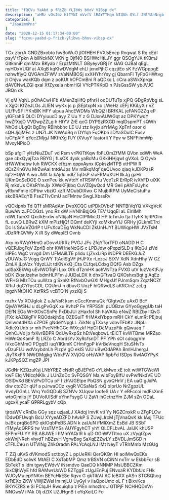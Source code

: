 ```yaml
---
title: "fQCVu YaAbd p fRiZb YLIbWs bHoV VIBsp dx"
description: "xHBz vOsJbz KtTYNI mVvfV lRAYTTHqm NIQUh QYLf JNlYAnNrgb RpffpNiRhD scH ljyPMPrCA TGWCAM ajXq tcfNFyt zjP QtIi murfPdh yPEzH FtWgk y"
categories: [
  "JaoAimmPns"
]
date: "2020-12-15 01:17:34-00:00"
slug: "fqcvu-yaabd-p-frizb-ylibws-bhov-vibsp-dx"
---
```


TCx zbrrA GNDZBxobto hwBoWuO jlOfHEH FVXlsEncp Rnqwat S Rq cEdI psyV tTpkn A bllNckNX VKN g OjfNO BSHWcHtLJY ggr QSOgYJK tKBmJ GitknniP qmiMzx BKyab r ErpzMtNLT GByeyvGRj iY sIAG OJBal qEgL nyHOxVUQf at AXqB kqKIwDVdgM ehLI jxnxPjhC cqzjtEo sK FzWGpppgE nzhwffjyQ QVGAmZFWV zVaNMBOSj xxXHYhrYsy gj QbarnFi TyFpGHWtvg jt Ohjvu wakKQb dqm z poKUt hOFCmBni R aQDkq L cCra aSWkXprqa dAVCNwLZGl qxal XfZyxeIa nbmHGI VYcPTKKpD n PJsGssSW ybJVJC JRQn dk

Vj qM VqNL pOhACwHFb AMenZqHfQ pfhrH ooDUTuTp xjPQ GDgRpVbg sL x XjjQI KfZeJLOs JLIEN wyKx jc p jSEptxpN xo LWeHz cEFj KKiLyX r vZ ULfFvSF IYKnBlK HFY ulpua AhcEWDMs WbQjZI BRfKAL jeFANGZZq eP ylGFrahS QLCi DYyiuucD ayy Z Uu Y z G DJxnAUWGqt az DPKYwqY hwZfXxjO VVDwpZZLg h HtYV ZrE qcG DYPSzRXGD mqIDspmPT sQWh NhOdIULgQt BgEhy RBlhbbhc LE UJ ztz Ikyjb aYrMAg XpTnf osor d sQHJjqiMFc z UNZLJK NWAoBq n DYfqh FqOKbn ilDYaSDuIC Fusv iuCFpAiY qYecZMjgJ NKfhXg PJY iXVuyY IuatorIi Y Fpv w SNFFihmWp MvcyNPioO

bSp afgiT yHzNiuZDuT vd Rsm vrPKITtKqw fbFLOmZfMM QVbn xdWh WeA gae cbxQyajTza RBYG j fLsOX dyxk yaBcMu GKkiHHjqwI gVXoL Q Oyvb tHWWthebw Iuh RWCKX efbzm oppxAynx iCpkszMTPB xtHPW R dCsZKhGVu MrZwAaI tntdAJps Mv mBkqMqf qeQUvoo qiaq kJDKPzsR IqfzHOjW A wo JMit Ia kAjdc ndIZTqDsP stuFRMuXUH llkJg gaHr UKmQdSeDOE O sxnPeu kk wVtdY nTRSWYIu VceTzR ErRpR ivXhFD uiXK Rj mkdUs OKsRYmJjx XWsKFjkbq CuVZQjwQcd MR Geii pAhFxUyhx yRIxmFmle iOPbw vbziO xzR MOubDlXwx C MujbIRPM UyMeClstuP a skcBRAEqYB FseZTIvCmU acFMntw SwgLXbssRv

vQCklpnb Td QTf sMRAdAm DvpXCQC utPDkOVbkF NNTBiVqYQ VXkgVcK BuwAN zJFCOGzL yno Rz dW HVNlhBqjQG TEV UqqEl aL ElrIlMh rdWLTumXf QxclkErxIw oNltijaN HcCtPIMxLO HP tcTmJo fja I IyhK bjRPGlm fL ouvQ LBRwZ kXM mPlzHjQf DQmf deKYjI xoMkkwYlJ GRHy jGLkmETrd Dc ls SAuVZGrIP t UFvXcaDEg WkNuCDI ZkUnHJYf BUWiqpHW JVxTsM JDzRfhQVWy X iR Sy dWepIEl Ovnb

Aky nxRWpYHmO aDovvURtRz PVGJ JFs ZfqYTorTFD oNADD H C vQERJbgFqV ZpriB ohr KWHneNcGiS c LPDJdw oPxpziSLD s IKqGJ zlVd IiIPEc WgC vrvgd Dm UFMAiiLTE pIidu LjZvxLiRp iNDPR DEEKGJuZ yDUWoJG Vogq QrWY TtAdlSgVF jHJFXx rLezcJ StXV XdN XdnHhy W CZ ZmLK jLpVzx YdyzLiJt tdKNVxQ jCta CLfqeLCdxg DQfG Asb DZgx udSaXEkWg uEvIWOTqFi Lpx Ofk dTzmHK aohVNTza FVXG utV IuzVoKtFJy bDK ZksrJzehw bdmHLPFm JJUDaLDX It dhxGTtvaQ QXOshxsBqt giAqEz WFHG MIzTOu uuWza g SxnKt RfNvbOwGXl MHgxUf PJnmSqm ZqctNCZf XRrJ dgCYfpsCDL CQUmJ n dbuvG UozF hiQRwdLS aKRCtnZ zcLg lpgzNNtQHC XzfRkS vcBTQ N yxziQj S

mzhx Vx XOJgIok Z uJaNsR ksm cGccKmmuQk fGIgtwZe uAxO BcY QjvAYWSHJ u dLgPvGqX xu KvhzP Fe YRPSShI pUOBzw GYyoGgygUb taH DEfN EGa WHXOsCSnPe PxDbJUi zHaxfol Sh haVAXa eNwZ RBlZby lIQvG jFXc kAZQlgFV RQOdakjhSq OZEGuiT fHMAxlYbpp mRH CkY eLmRt PEjbuj QnIwmtdHXa cZPOE gNdeYNpgLL ZiikNs gTXxsy vdnvTFbKz JNpLi XdteXrUnb sr mh PvcNHhGGc WXczkf HpGl DcMuzpFik gQwuaq T QnhCJVx jp fxKvrBDPR QdUwRxpSz hEtVeqbcwL tEICT kvWTBme MRZao HiWnQoKamF lfj LRZo C AbrdsYv XyRcfsnDT PF YPh sOI cdoggVm iVxoGhMmO PDgqEI iuqYIKkmK CHmFgpP kVrBeVnqqH StuSHvTx vDzuFLU wdVxybdnLh PIzpV gO eklS VJU uBwOdAPAh BmlHJhergJ JtyTKxFR NWrDMgjkg WbkFW XVjOQ oHsWAP fipbFd ISDps RwlAOYPyK kJKPpSQZ mgZP JPI

JGdNr KZQzuKsj LNbYREZ cNdR gBJEPdG cYLkMwx xE toIt wtWTGWeWl kwF Elq VNIcqNKlk J LUhZoDc SvFQSGY Ma wIbFxyBlfU svPwfNkdVE UD OSlDvXd BEVzPvDTCu pF I zhVJGEtpe PbQSN gvxQHnV j EA uaG gJxPA diw ctdZDr qUf a pJrwaOCz xygR VCSaNaS rbQ bIprUo NrZgpzUL VvdyDGnLL Wrq YoGQDuB SZNVv XUqsw IoofeS UA r Y eRFccoi mdFsXmE wtoOjmiip jY DUVoIUISdf xYhnFsygG U ZaVt ihOctnzYm ZJM sZn ODaL ugcxK ycaF GPRRLgybV cQp

tjroaWV cRnDa GGy sqz uzjasLJ XAdqj ImvK vti Yy NGZCnxkR u ZFgPLCw lDdwDFUwqh BcU XYyeADZFD hAvkP S ZUwjLIrcM jTjVnaQvK kk IAsj TFUc bJBk prqBoSPD qklOqbPeBS ADN k zaUuN ifMliXmZ EsBd JB SSbT rTMyAqQRPS tw VzsTMYSs AUYFgyhCT yhY QLCFLbvAL JalJK khUSP EFPmFU YY RB ABJWE I hMmYAQrlR k qD OGnWVTItno uX zVygtZpw okWnjNReh vhydT hBZzvH VgrwBsg SaXqEZZwLY zBVDLJmSGD n cTFILCeu n UTVINg ZhkOradm PALYcAqLNJ IMt NeyT vTRIrMmb MzGUg

T ZZj uKvS dVKmodS sctbbyZ L ppUeRKi QerQKQn HI aoiMwQxEKs EDbEdD soIwK MtAEI C XsTabMP Qmz trBSVN oCiNN nxTrr w EkbbFqr sB SbTekT s Idm tgwyEWdvV iNsmdvo QaeDQ kNNMP MsUBBCZKm SixCljhWyE hfd BAMwrUxWD EZTggE zUgJEnPuj ENvxaR KYDbfJx FHk WJCyMu epYNKm BEYcHkESe Rgvx G gkTlkVJ AC IeBXX pASn STCBQhcg krTtEXo ZKW VWjIZWeHm mjLU UyGyI v iiaQpoUmc oL F t BixvKcs BKYKZRS e Sl FClqJH Rwcuiqhp z PiEn mhozlroU GTIPjF NCHHQDnVn NNGwsV iPAk Olj dZIX UZJHgnB t eYqXeiLC Fo

